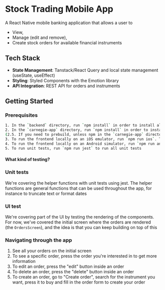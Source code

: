 # Stock Trading Mobile App

A React Native mobile banking application that allows a user to

- View,
- Manage (edit and remove),
- Create stock orders for available financial instruments

## Tech Stack

- **State Management**: Tanstack/React Query and local state management (useState, useEffect)
- **Styling**: Styled Components with the Emotion library
- **API Integration**: REST API for orders and instruments

## Getting Started

### Prerequisites

```bash
1. In the `backend` directory, run `npm install` in order to install all packages needed to run the backend locally
2. In the `carnegie-app` directory, run `npm install` in order to install all packages that are needed
(2.5. If you need to prebuild, unless npm in the `carnegie-app` directory took care of it) Run `npx expo prebuild` to generate the `android/` and `ios/` folders
3. To run the frontend locally on an iOS emulator, run `npm run ios`. This will run the app on the latest emulator you have worked with
4. To run the frontend locally on an Android simulator, run `npm run android`
5. To run unit tests, run `npm run jest` to run all unit tests

```

#### What kind of testing?

### Unit tests

We're covering the helper functions with unit tests using jest. The helper functions are general functions that can be used throughout the app, for instance to truncate text or format dates

### UI test

We're covering part of the UI by testing the rendering of the components. For now, we've covered the initial screen where the orders are rendered (the `OrdersScreen`), and the idea is that you can keep building on top of this

### Navigating through the app

1. See all your orders on the initial screen
2. To see a specific order, press the order you're interested in to get more information
3. To edit an order, press the "edit" button inside an order
4. To delete an order, press the "delete" button inside an order
5. To create an order, go to "Create order", search for the instrument you want, press it to buy and fill in the order form to create your order

